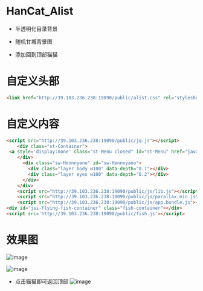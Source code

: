 # HanCat_Alist  

* 半透明化目录背景  

* 随机甘城背景图  

* 添加回到顶部猫猫  

# 自定义头部  
```html
<link href="http://39.103.236.238:19090/public/alist.css" rel="stylesheet" type="text/css">  
```

# 自定义内容  
```html
<script src="http://39.103.236.238:19090/public/jq.js"></script>
	<div class="st-Container">
 <a style='display:none' class="st-Menu closed" id="st-Menu" href="javascript:void(0);"></a>
    </div>
      <div class="sw-Hennnyano" id="sw-Hennnyano">
        <div class="layer body w100" data-depth="0.1"></div>
        <div class="layer eyes w100" data-depth="0.2"></div>
      </div>
    </div>
    <script src="http://39.103.236.238:19090/public/js/lib.js"></script>
    <script src="http://39.103.236.238:19090/public/js/parallax.min.js"></script>
    <script src="http://39.103.236.238:19090/public/js/app.bundle.js"></script>
<div id="jsi-flying-fish-container" class="fish-container"></div>
<script src='http://39.103.236.238:19090/public/fish.js'></script>
```

# 效果图  
![image](https://user-images.githubusercontent.com/109069769/235429828-fefd6ace-325f-4f75-9493-fca157c1f24e.png)  

![image](https://user-images.githubusercontent.com/109069769/235429920-209e30c2-7273-454b-8fc2-2bc16c9ce458.png)  
* 点击猫猫即可返回顶部
![image](https://user-images.githubusercontent.com/109069769/235430043-e4d3e5cd-0c98-4933-9030-8611441789bb.png)



